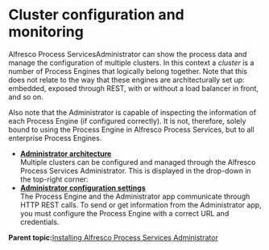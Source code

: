 # Cluster configuration and monitoring

Alfresco Process ServicesAdministrator can show the process data and manage the configuration of multiple clusters. In this context a *cluster* is a number of Process Engines that logically belong together. Note that this does not relate to the way that these engines are architecturally set up: embedded, exposed through REST, with or without a load balancer in front, and so on.

Also note that the Administrator is capable of inspecting the information of each Process Engine \(if configured correctly\). It is not, therefore, solely bound to using the Process Engine in Alfresco Process Services, but to all enterprise Process Engines.

-   **[Administrator architecture](../topics/administrator_arch.md)**  
Multiple clusters can be configured and managed through the Alfresco Process Services Administrator. This is displayed in the drop-down in the top-right corner:
-   **[Administrator configuration settings](../topics/configuration_settings.md)**  
 The Process Engine and the Administrator app communicate through HTTP REST calls. To send or get information from the Administrator app, you must configure the Process Engine with a correct URL and credentials.

**Parent topic:**[Installing Alfresco Process Services Administrator](../topics/installing_administrator.md)

